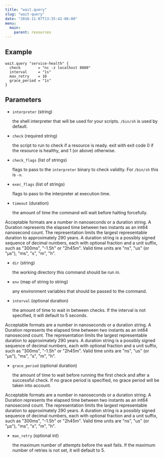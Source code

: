 ```yaml
---
title: "wait.query"
slug: "wait-query"
date: "2016-11-07T13:35:42-06:00"
menu:
  main:
    parent: resources
---
```





## Example

```hcl
wait.query "service-health" {
  check        = "nc -z localhost 8080"
  interval     = "1s"
  max_retry    = 10
  grace_period = "1s"
}

```


## Parameters

- `interpreter` (string)

  the shell interpreter that will be used for your scripts. `/bin/sh` is
used by default.

- `check` (required string)

  the script to run to check if a resource is ready. exit with exit code 0 if
the resource is healthy, and 1 (or above) otherwise.

- `check_flags` (list of strings)

  flags to pass to the `interpreter` binary to check validity. For
`/bin/sh` this is `-n`.

- `exec_flags` (list of strings)

  flags to pass to the interpreter at execution time.

- `timeout` (duration)

  the amount of time the command will wait before halting forcefully.

Acceptable formats are a number in nanoseconds or a duration string. A Duration
represents the elapsed time between two instants as an int64 nanosecond count.
The representation limits the largest representable duration to approximately
290 years. A duration string is a possibly signed sequence of decimal numbers,
each with optional fraction and a unit suffix, such as "300ms", "-1.5h" or
"2h45m". Valid time units are "ns", "us" (or "µs"), "ms", "s", "m", "h".

- `dir` (string)

  the working directory this command should be run in.

- `env` (map of string to string)

  any environment variables that should be passed to the command.

- `interval` (optional duration)

  the amount of time to wait in between checks. If the interval is not
specified, it will default to 5 seconds.

Acceptable formats are a number in nanoseconds or a duration string. A Duration
represents the elapsed time between two instants as an int64 nanosecond count.
The representation limits the largest representable duration to approximately
290 years. A duration string is a possibly signed sequence of decimal numbers,
each with optional fraction and a unit suffix, such as "300ms", "-1.5h" or
"2h45m". Valid time units are "ns", "us" (or "µs"), "ms", "s", "m", "h".

- `grace_period` (optional duration)

  the amount of time to wait before running the first check and after a
successful check. If no grace period is specified, no grace period will be
taken into account.

Acceptable formats are a number in nanoseconds or a duration string. A Duration
represents the elapsed time between two instants as an int64 nanosecond count.
The representation limits the largest representable duration to approximately
290 years. A duration string is a possibly signed sequence of decimal numbers,
each with optional fraction and a unit suffix, such as "300ms", "-1.5h" or
"2h45m". Valid time units are "ns", "us" (or "µs"), "ms", "s", "m", "h".

- `max_retry` (optional int)

  the maximum number of attempts before the wait fails. If the maximum number
of retries is not set, it will default to 5.


